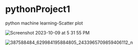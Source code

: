 # pythonProject1
python machine learning-Scatter plot

![Screenshot 2023-10-09 at 5 31 55 PM](https://github.com/sme322-ui/pythonProject1/assets/71810019/0bfc7e41-4283-4738-bc38-1cd22c81bf63)

![387588484_629984195884805_2433965709859406112_n](https://github.com/sme322-ui/pythonProject1/assets/48191502/20a4110a-7d0e-4ad8-b831-0aee6f82bc24)

